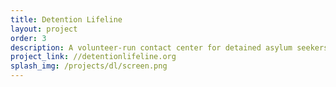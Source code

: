 ```yaml
---
title: Detention Lifeline
layout: project
order: 3
description: A volunteer-run contact center for detained asylum seekers to obtain help to fight their pro-se asylum cases.
project_link: //detentionlifeline.org
splash_img: /projects/dl/screen.png
---
```

